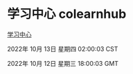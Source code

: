 # 学习中心 colearnhub
[学习中心](http://27.19.33.125:56308/colearnhub/)

2022年 10月 13日 星期四 02:00:03 CST

2022年 10月 12日 星期三 18:00:03 GMT
